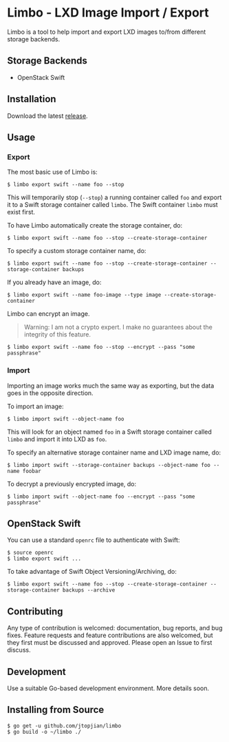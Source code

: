 # Limbo - LXD Image Import / Export

Limbo is a tool to help import and export LXD images to/from different storage
backends.

## Storage Backends

* OpenStack Swift

## Installation

Download the latest [release](https://github.com/jtopjian/limbo/releases).

## Usage

### Export

The most basic use of Limbo is:

```shell
$ limbo export swift --name foo --stop
```

This will temporarily stop (`--stop`) a running container called `foo` and
export it to a Swift storage container called `limbo`. The Swift container
`limbo` must exist first.

To have Limbo automatically create the storage container, do:

```shell
$ limbo export swift --name foo --stop --create-storage-container
```

To specify a custom storage container name, do:

```shell
$ limbo export swift --name foo --stop --create-storage-container --storage-container backups
```

If you already have an image, do:

```shell
$ limbo export swift --name foo-image --type image --create-storage-container
```

Limbo can encrypt an image.

> Warning: I am not a crypto expert. I make no guarantees about the integrity
> of this feature.

```shell
$ limbo export swift --name foo --stop --encrypt --pass "some passphrase"
```

### Import

Importing an image works much the same way as exporting, but the data goes in
the opposite direction.

To import an image:

```shell
$ limbo import swift --object-name foo
```

This will look for an object named `foo` in a Swift storage container called
`limbo` and import it into LXD as `foo`.

To specify an alternative storage container name and LXD image name, do:

```shell
$ limbo import swift --storage-container backups --object-name foo --name foobar
```

To decrypt a previously encrypted image, do:

```shell
$ limbo import swift --object-name foo --encrypt --pass "some passphrase"
```

## OpenStack Swift

You can use a standard `openrc` file to authenticate with Swift:

```shell
$ source openrc
$ limbo export swift ...
```

To take advantage of Swift Object Versioning/Archiving, do:

```shell
$ limbo export swift --name foo --stop --create-storage-container --storage-container backups --archive
```

## Contributing

Any type of contribution is welcomed: documentation, bug reports, and bug 
fixes. Feature requests and feature contributions are also welcomed, but
they first must be discussed and approved. Please open an Issue to first
discuss.

## Development

Use a suitable Go-based development environment. More details soon.

## Installing from Source

```shell
$ go get -u github.com/jtopjian/limbo
$ go build -o ~/limbo ./
```
